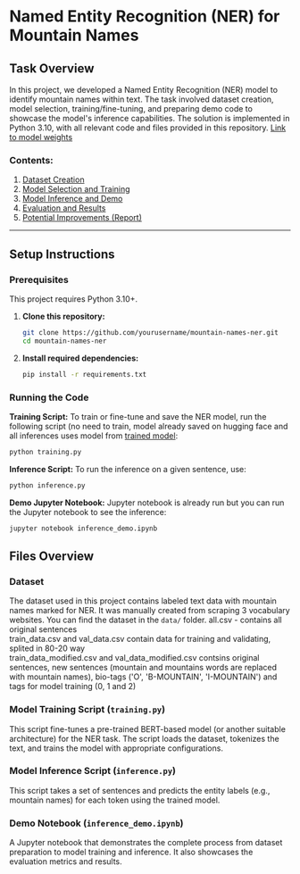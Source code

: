# Named Entity Recognition (NER) for Mountain Names

## Task Overview
In this project, we developed a Named Entity Recognition (NER) model to identify mountain names within text. The task involved dataset creation, model selection, training/fine-tuning, and preparing demo code to showcase the model's inference capabilities. The solution is implemented in Python 3.10, with all relevant code and files provided in this repository. [Link to model weights](https://huggingface.co/Darebal/mountain-names-ner/tree/main)

### Contents:
1. [Dataset Creation](#dataset-creation)
2. [Model Selection and Training](#model-selection-and-training)
3. [Model Inference and Demo](#model-inference-and-demo)
4. [Evaluation and Results](#evaluation-and-results)
5. [Potential Improvements (Report)](#potential-improvements-report)

---

## Setup Instructions

### Prerequisites

This project requires Python 3.10+.

1. **Clone this repository:**
   ```bash
   git clone https://github.com/yourusername/mountain-names-ner.git
   cd mountain-names-ner
   
2. **Install required dependencies:**
   ```bash
   pip install -r requirements.txt

### Running the Code
**Training Script:**
To train or fine-tune and save the NER model, run the following script (no need to train, model already saved on hugging face and all inferences uses model from [trained model](https://huggingface.co/Darebal/mountain-names-ner):
```bash
python training.py
```

**Inference Script:**
To run the inference on a given sentence, use:
```bash
python inference.py
```

**Demo Jupyter Notebook:**
Jupyter notebook is already run but you can run the Jupyter notebook to see the inference:
```bash
jupyter notebook inference_demo.ipynb
```
## Files Overview
### Dataset
The dataset used in this project contains labeled text data with mountain names marked for NER. It was manually created from scraping 3 vocabulary websites. You can find the dataset in the `data/` folder.
all.csv - contains all original sentences <br>
train_data.csv and val_data.csv contain data for training and validating, splited in 80-20 way <br>
train_data_modified.csv and val_data_modified.csv contsins original sentences, new sentences (mountain and mountains words are replaced with mountain names), bio-tags ('O', 'B-MOUNTAIN', 'I-MOUNTAIN') and tags for model training (0, 1 and 2)

### Model Training Script (`training.py`)
This script fine-tunes a pre-trained BERT-based model (or another suitable architecture) for the NER task. The script loads the dataset, tokenizes the text, and trains the model with appropriate configurations.

### Model Inference Script (`inference.py`)
This script takes a set of sentences and predicts the entity labels (e.g., mountain names) for each token using the trained model.

### Demo Notebook (`inference_demo.ipynb`)
A Jupyter notebook that demonstrates the complete process from dataset preparation to model training and inference. It also showcases the evaluation metrics and results.


